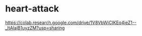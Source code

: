 # heart-attack
https://colab.research.google.com/drive/1V8VbWiCIKEo4ieZ1--_ltAlajB1uyzZM?usp=sharing
